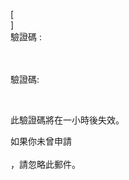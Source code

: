 [<br host>] <br action>驗證碼 : <br code>

<br url> <br action>驗證碼:

<br code>

此驗證碼將在一小時後失效。

如果你未曾申請 <br url> <br action>，請忽略此郵件。
